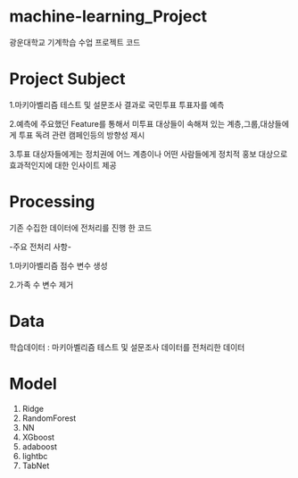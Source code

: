 # machine-learning_Project
광운대학교 기계학습 수업 프로젝트 코드



# Project Subject

1.마키아벨리즘 테스트 및 설문조사 결과로 국민투표 투표자를 예측


2.예측에 주요했던 Feature를 통해서 미투표 대상들이 속해져 있는 계층,그룹,대상들에게 투표 독려 관련 캠페인등의 방향성 제시 


3.투표 대상자들에게는 정치권에 어느 계층이나 어떤 사람들에게 정치적 홍보 대상으로 효과적인지에 대한 인사이트 제공

# Processing

기존 수집한 데이터에 전처리를 진행 한 코드



-주요 전처리 사항-



1.마키아벨리즘 점수 변수 생성

2.가족 수 변수 제거


# Data

학습데이터 : 마키아벨리즘 테스트 및 설문조사 데이터를 전처리한 데이터



# Model

1. Ridge 
2. RandomForest
3. NN
4. XGboost
5. adaboost
6. lightbc
7. TabNet

